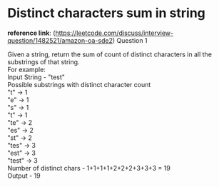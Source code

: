 # Distinct characters sum in string
**reference link**: (https://leetcode.com/discuss/interview-question/1482521/amazon-oa-sde2) Question 1

Given a string, return the sum of count of distinct characters in all the substrings of that string.  
For example:  
Input String - "test"  
Possible substrings with distinct character count  
"t" -> 1  
"e" -> 1  
"s" -> 1  
"t" -> 1  
"te" -> 2  
"es" -> 2  
"st" -> 2  
"tes" -> 3  
"est" -> 3  
"test" -> 3  
Number of distinct chars - 1+1+1+1+2+2+2+3+3+3 = 19  
Output - 19  